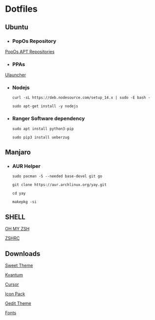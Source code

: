 # Dotfiles

## Ubuntu
    
* ### PopOs Repository
[PopOs APT Repositories](https://apt.pop-os.org/)
 
* ### PPAs
[Ulauncher](https://ulauncher.io/)


* ### Nodejs
    ```curl -sL https://deb.nodesource.com/setup_14.x | sudo -E bash -```

    ```sudo apt-get install -y nodejs```

* ### Ranger Software dependency
    ```sudo apt install python3-pip```

    ```sudo pip3 install ueberzug```

## Manjaro

* ### AUR Helper
    ```sudo pacman -S --needed base-devel git go```

    ```git clone https://aur.archlinux.org/yay.git```

    ```cd yay```

    ```makepkg -si```

## SHELL
[OH MY ZSH](https://ohmyz.sh/)

[ZSHRC](https://gist.github.com/micaelviana)

## Downloads
[Sweet Theme](https://www.gnome-look.org/p/1253385/)

[Kvantum](https://store.kde.org/p/1294013/)

[Cursor](https://www.gnome-look.org/p/1393084/)

[Icon Pack](https://www.gnome-look.org/s/Gnome/p/1279924)

[Gedit Theme](https://github.com/isdampe/gedit-gtk-one-dark-style-scheme)

[Fonts](https://github.com/ryanoasis/nerd-fonts/releases/)
